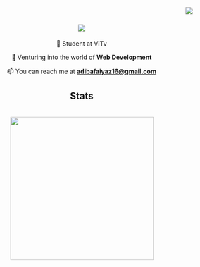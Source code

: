 <img align="right" src="https://visitor-badge.laobi.icu/badge?page_id=AdibaFaiyaz.AdibaFaiyaz" />

<h1 align="center">
<!--   <a href="https://git.io/typing-svg"> -->
  <img src="https://readme-typing-svg.demolab.com/?font=Lobster&size=32&center=true&vCenter=true&width=500&height=70&duration=4000&color=FFF&lines=Hi👋;I'm Adiba Faiyaz!" />
  </h1>
  <div align="center">
🌱 Student at VITv
    
🔭 Venturing into the world of **Web Development**

📫 You can reach me at **adibafaiyaz16@gmail.com**
  </div>
<h2 align="center"> Stats </h2>
<br>
<div align="center">
  <img width=325 align="center" src="https://github-readme-stats.vercel.app/api/top-langs/?username=AdibaFaiyaz&theme=highcontrast&layout=compact"/>
</div>
<!---
AdibaFaiyaz/AdibaFaiyaz is a ✨ special ✨ repository because its `README.md` (this file) appears on your GitHub profile.
You can click the Preview link to take a look at your changes.
--->
